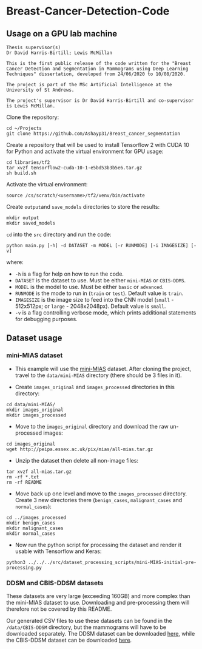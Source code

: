 # Breast-Cancer-Detection-Code

## Usage on a GPU lab machine

```
Thesis supervisor(s)
Dr David Harris-Birtill; Lewis McMillan

This is the first public release of the code written for the "Breast Cancer Detection and Segmentation in Mammograms using Deep Learning Techniques" dissertation, developed from 24/06/2020 to 10/08/2020.

The project is part of the MSc Artificial Intelligence at the University of St Andrews.

The project's supervisor is Dr David Harris-Birtill and co-supervisor is Lewis McMillan.
```

Clone the repository:

```
cd ~/Projects
git clone https://github.com/Ashayp31/Breast_cancer_segmentation
```

Create a repository that will be used to install Tensorflow 2 with CUDA 10 for Python and activate the virtual environment for GPU usage:

```
cd libraries/tf2
tar xvzf tensorflow2-cuda-10-1-e5bd53b3b5e6.tar.gz
sh build.sh
```

Activate the virtual environment:

```
source /cs/scratch/<username>/tf2/venv/bin/activate
```

Create `output`and `save_models` directories to store the results:

```
mkdir output
mkdir saved_models
```

`cd` into the `src` directory and run the code:

```
python main.py [-h] -d DATASET -m MODEL [-r RUNMODE] [-i IMAGESIZE] [-v]
```

where:
* `-h` is a  flag for help on how to run the code.
* `DATASET` is the dataset to use. Must be either `mini-MIAS` or `CBIS-DDMS`.
* `MODEL` is the model to use. Must be either `basic` or `advanced`.
* `RUNMODE` is the mode to run in (`train` or `test`). Default value is `train`.
* `IMAGESIZE` is the image size to feed into the CNN model (`small` - 512x512px; or `large` - 2048x2048px). Default value is `small`.
* `-v` is a flag controlling verbose mode, which prints additional statements for debugging purposes.

## Dataset usage

### mini-MIAS dataset

* This example will use the [mini-MIAS](http://peipa.essex.ac.uk/info/mias.html) dataset. After cloning the project, travel to the `data/mini-MIAS` directory (there should be 3 files in it).

* Create `images_original` and `images_processed` directories in this directory: 

```
cd data/mini-MIAS/
mkdir images_original
mkdir images_processed
```

* Move to the `images_original` directory and download the raw un-processed images:

```
cd images_original
wget http://peipa.essex.ac.uk/pix/mias/all-mias.tar.gz
```

* Unzip the dataset then delete all non-image files:

```
tar xvzf all-mias.tar.gz
rm -rf *.txt 
rm -rf README 
```

* Move back up one level and move to the `images_processed` directory. Create 3 new directories there (`benign_cases`, `malignant_cases` and `normal_cases`):

```
cd ../images_processed
mkdir benign_cases
mkdir malignant_cases
mkdir normal_cases
```

* Now run the python script for processing the dataset and render it usable with Tensorflow and Keras:

```
python3 ../../../src/dataset_processing_scripts/mini-MIAS-initial-pre-processing.py
```

### DDSM and CBIS-DDSM datasets

These datasets are very large (exceeding 160GB) and more complex than the mini-MIAS dataset to use. Downloading and pre-processing them will therefore not be covered by this README. 

Our generated CSV files to use these datasets can be found in the `/data/CBIS-DDSM` directory, but the mammograms will have to be downloaded separately. The DDSM dataset can be downloaded [here](http://www.eng.usf.edu/cvprg/Mammography/Database.html), while the CBIS-DDSM dataset can be downloaded [here](https://wiki.cancerimagingarchive.net/display/Public/CBIS-DDSM#5e40bd1f79d64f04b40cac57ceca9272).
